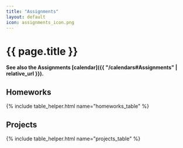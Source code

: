 ```yaml
---
title: "Assignments"
layout: default
icon: assignments_icon.png
---
```


# {{ page.title }}

**See also the Assignments [calendar]({{ "/calendars#Assignments" | relative_url }}).**

## Homeworks ##

{% include table_helper.html name="homeworks_table" %}

## Projects ##

{% include table_helper.html name="projects_table" %}

